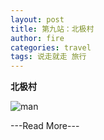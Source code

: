 ```yaml
---
layout: post
title: 第九站：北极村
author: fire
categories: travel 
tags: 说走就走 旅行
---
```


**北极村**


![man](http://image.sideproject.cn/dog_8541.png)


---Read More---
